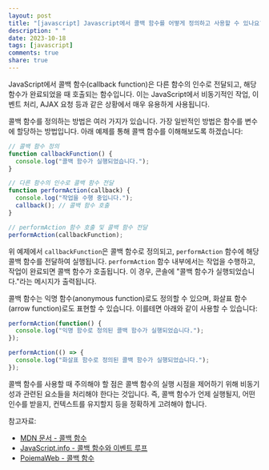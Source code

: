 ```yaml
---
layout: post
title: "[javascript] Javascript에서 콜백 함수를 어떻게 정의하고 사용할 수 있나요?"
description: " "
date: 2023-10-18
tags: [javascript]
comments: true
share: true
---
```


JavaScript에서 콜백 함수(callback function)은 다른 함수의 인수로 전달되고, 해당 함수가 완료되었을 때 호출되는 함수입니다. 이는 JavaScript에서 비동기적인 작업, 이벤트 처리, AJAX 요청 등과 같은 상황에서 매우 유용하게 사용됩니다.

콜백 함수를 정의하는 방법은 여러 가지가 있습니다. 가장 일반적인 방법은 함수를 변수에 할당하는 방법입니다. 아래 예제를 통해 콜백 함수를 이해해보도록 하겠습니다:

```javascript
// 콜백 함수 정의
function callbackFunction() {
  console.log("콜백 함수가 실행되었습니다.");
}

// 다른 함수의 인수로 콜백 함수 전달
function performAction(callback) {
  console.log("작업을 수행 중입니다.");
  callback(); // 콜백 함수 호출
}

// performAction 함수 호출 및 콜백 함수 전달
performAction(callbackFunction);
```

위 예제에서 `callbackFunction`은 콜백 함수로 정의되고, `performAction` 함수에 해당 콜백 함수를 전달하여 실행됩니다. `performAction` 함수 내부에서는 작업을 수행하고, 작업이 완료되면 콜백 함수가 호출됩니다. 이 경우, 콘솔에 "콜백 함수가 실행되었습니다."라는 메시지가 출력됩니다.

콜백 함수는 익명 함수(anonymous function)로도 정의할 수 있으며, 화살표 함수(arrow function)로도 표현할 수 있습니다. 이를테면 아래와 같이 사용할 수 있습니다:

```javascript
performAction(function() {
  console.log("익명 함수로 정의된 콜백 함수가 실행되었습니다.");
});

performAction(() => {
  console.log("화살표 함수로 정의된 콜백 함수가 실행되었습니다.");
});
```

콜백 함수를 사용할 때 주의해야 할 점은 콜백 함수의 실행 시점을 제어하기 위해 비동기성과 관련된 요소들을 처리해야 한다는 것입니다. 즉, 콜백 함수가 언제 실행될지, 어떤 인수를 받을지, 컨텍스트를 유지할지 등을 정확하게 고려해야 합니다.

참고자료:
- [MDN 문서 - 콜백 함수](https://developer.mozilla.org/ko/docs/Glossary/Callback_function)
- [JavaScript.info - 콜백 함수와 이벤트 루프](https://ko.javascript.info/callbacks)
- [PoiemaWeb - 콜백 함수](https://poiemaweb.com/js-callback)